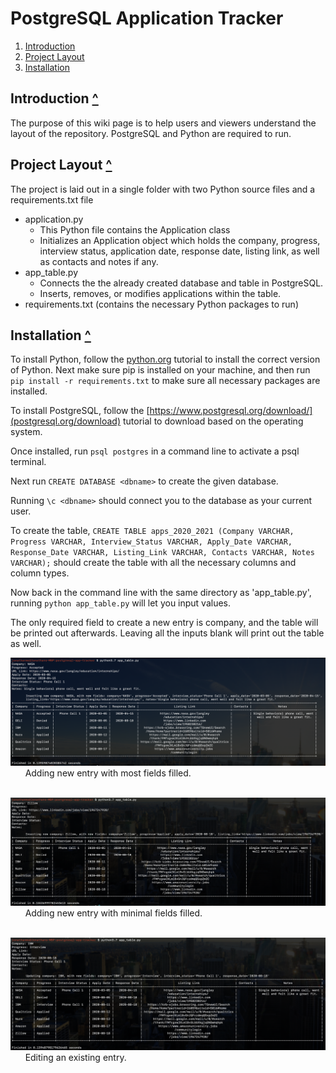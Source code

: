PostgreSQL Application Tracker
======================
1. [Introduction](#introduction-)
2. [Project Layout](#project-layout-)
3. [Installation](#installation-)

Introduction [^](#postgresql-application-tracker)
------------

The purpose of this wiki page is to help users and viewers understand the layout of the 
repository. PostgreSQL and Python are required to run.

Project Layout [^](#postgresql-application-tracker)
--------------

The project is laid out in a single folder with two Python source files and a requirements.txt file

-   application.py
    - This Python file contains the Application class
    - Initializes an Application object which holds the company, progress, interview status, application date, response date, listing link, as well as contacts and notes if any.
-   app_table.py
    - Connects the the already created database and table in PostgreSQL.
    - Inserts, removes, or modifies applications within the table.
-   requirements.txt (contains the necessary Python packages to run)
    
    
Installation [^](#postgresql-application-tracker)
------------
To install Python, follow the [python.org](python.org) tutorial to install the correct version of Python.
Next make sure pip is installed on your machine, and then run `pip install -r requirements.txt` to make sure all necessary packages are installed.

To install PostgreSQL, follow the [https://www.postgresql.org/download/](postgresql.org/download) tutorial to download based on the operating system.

Once installed, run `psql postgres` in a command line to activate a psql terminal. 

Next run `CREATE DATABASE <dbname>` to create the given database.

Running `\c <dbname>` should connect you to the database as your current user.

To create the table, `CREATE TABLE apps_2020_2021 (Company VARCHAR,
Progress VARCHAR,
Interview_Status VARCHAR,
Apply_Date VARCHAR,
Response_Date VARCHAR,
Listing_Link VARCHAR,
Contacts VARCHAR,
Notes VARCHAR);` should create the table with all the necessary columns and column types.

Now back in the command line with the same directory as 'app_table.py', running `python app_table.py` will let you input values.

The only required field to create a new entry is company, and the table will be printed out afterwards.
Leaving all the inputs blank will print out the table as well.

![image not found](postgres-example1.png)
&nbsp;&nbsp;&nbsp;&nbsp;&nbsp;&nbsp;Adding new entry with most fields filled. <br /><br />


![image not found](postgres-example2.png)
&nbsp;&nbsp;&nbsp;&nbsp;&nbsp;&nbsp;Adding new entry with minimal fields filled. <br /><br />


![image not found](postgres-example3.png)
&nbsp;&nbsp;&nbsp;&nbsp;&nbsp;&nbsp;Editing an existing entry. <br /><br />




